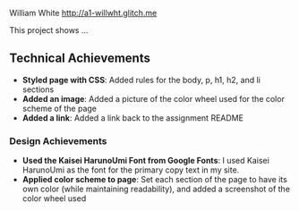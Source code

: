 William White
http://a1-willwht.glitch.me

This project shows ...

## Technical Achievements
- **Styled page with CSS**: Added rules for the body, p, h1, h2, and li sections
- **Added an image**: Added a picture of the color wheel used for the color scheme of the page
- **Added a link**: Added a link back to the assignment README

### Design Achievements
- **Used the Kaisei HarunoUmi Font from Google Fonts**: I used Kaisei HarunoUmi as the font for the primary copy text in my site.
- **Applied color scheme to page**: Set each section of the page to have its own color (while maintaining readability), and added a screenshot of the color wheel used
